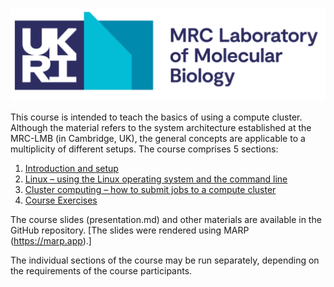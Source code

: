 ![alt text](assets/lmb_logo.png)

This course is intended to teach the basics of using a compute cluster.  Although the material refers to the system architecture established at the MRC-LMB (in Cambridge, UK), the general concepts are applicable to a multiplicity of different setups. The course comprises 5 sections:

1.	[Introduction and setup](1_Introduction_and_setup.md)
2.	[Linux – using the Linux operating system and the command line](2_Linux.md)
3.	[Cluster computing – how to submit jobs to a compute cluster](3_Cluster_Computing.md)
4.  [Course Exercises](exercises.md)

The course slides (presentation.md) and other materials are available in the GitHub repository.  [The slides were rendered using MARP (https://marp.app).]

The individual sections of the course may be run separately, depending on the requirements of the course participants.
